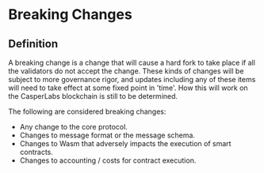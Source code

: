 # Breaking Changes

## Definition

A breaking change is a change that will cause a hard fork to take place if all the validators do not accept the change. These kinds of changes will be subject to more governance rigor, and updates including any of these items will need to take effect at some fixed point in 'time'. How this will work on the CasperLabs blockchain is still to be determined.

The following are considered breaking changes:

* Any change to the core protocol.
* Changes to message format or the message schema.
* Changes to Wasm that adversely impacts the execution of smart contracts.
* Changes to accounting / costs for contract execution.

